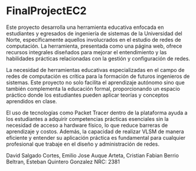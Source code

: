 # FinalProjectEC2
Este proyecto desarrolla una herramienta educativa enfocada en estudiantes y egresados de ingeniería de sistemas de la Universidad del Norte, específicamente aquellos involucrados en el estudio de redes de computación. La herramienta, presentada como una página web, ofrece recursos integrales diseñados para mejorar el entendimiento y las habilidades prácticas relacionadas con la gestión y configuración de redes.

La necesidad de herramientas educativas especializadas en el campo de redes de computación es crítica para la formación de futuros ingenieros de sistemas. Este proyecto no solo facilita el aprendizaje autónomo sino que también complementa la educación formal, proporcionando un espacio práctico donde los estudiantes pueden aplicar teorías y conceptos aprendidos en clase.

El uso de tecnologías como Packet Tracer dentro de la plataforma ayuda a los estudiantes a adquirir competencias prácticas esenciales sin la necesidad de acceso a hardware físico, lo que reduce barreras de aprendizaje y costos. Además, la capacidad de realizar VLSM de manera eficiente y entender su aplicación práctica es fundamental para cualquier profesional que trabaje en el diseño y administración de redes.

David Salgado Cortes, Emilio Jose Auque Arteta, Cristian Fabian Berrio Beltran, Esteban Quintero Gonzalez
NRC: 2381
